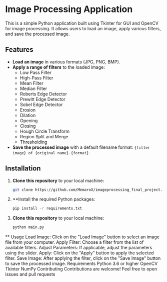 # Image Processing Application

This is a simple Python application built using Tkinter for GUI and OpenCV for image processing. It allows users to load an image, apply various filters, and save the processed image.

## Features

- **Load an image** in various formats (JPG, PNG, BMP).
- **Apply a range of filters** to the loaded image:
  - Low Pass Filter
  - High-Pass Filter
  - Mean Filter
  - Median Filter
  - Roberts Edge Detector
  - Prewitt Edge Detector
  - Sobel Edge Detector
  - Erosion
  - Dilation
  - Opening
  - Closing
  - Hough Circle Transform
  - Region Split and Merge
  - Thresholding
- **Save the processed image** with a default filename format: `{filter image} of {original name}.{format}`.

## Installation

1. **Clone this repository** to your local machine:

   ```bash
   git clone https://github.com/MemaroX/imageprocessing_final_project.git

2. **Install the required Python packages:

   ```bash
   pip install -r requirements.txt

3. **Clone this repository** to your local machine:

   ```bash
   python main.py

** Usage
Load Image: Click on the "Load Image" button to select an image file from your computer.
Apply Filter: Choose a filter from the list of available filters.
Adjust Parameters: If applicable, adjust the parameters using the slider.
Apply: Click on the "Apply" button to apply the selected filter.
Save Image: After applying the filter, click on the "Save Image" button to save the processed image.
Requirements
Python 3.6 or higher
OpenCV
Tkinter
NumPy
Contributing
Contributions are welcome! Feel free to open issues and pull requests

